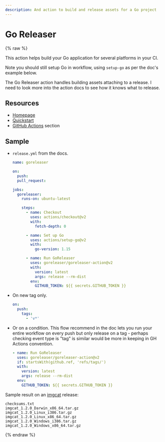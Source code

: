 ```yaml
---
description: And action to build and release assets for a Go project
---
```

# Go Releaser

{% raw %}

This action helps build your Go application for several platforms in your CI.

Note you should still setup Go in workflow, using `setup-go` as per the doc's example below. 

The Go Releaser action handles building assets attaching to a release. I need to look more into the action docs to see how it knows what to release.


## Resources

- [Homepage](https://goreleaser.com/)
- [Quickstart](https://goreleaser.com/quick-start/)
- [GitHub Actions](https://goreleaser.com/ci/actions/) section


## Sample

- `release.yml` from the docs.
    ```yaml
    name: goreleaser

    on:
      push:
      pull_request:

    jobs:
      goreleaser:
        runs-on: ubuntu-latest

        steps:
          - name: Checkout
            uses: actions/checkout@v2
            with:
              fetch-depth: 0

          - name: Set up Go
            uses: actions/setup-go@v2
            with:
              go-version: 1.15

          - name: Run GoReleaser
            uses: goreleaser/goreleaser-action@v2
            with:
              version: latest
              args: release --rm-dist
            env:
              GITHUB_TOKEN: ${{ secrets.GITHUB_TOKEN }}
    ```
- On new tag only.
    ```yaml
    on:
      push:
        tags:
          - 'v*'
    ```
- Or on a condition. This flow recommend in the doc lets you run your entire workflow on every push but only release on a tag - perhaps checking event type is "tag" is similar would be more in keeping in GH Actions convention.
    ```yaml
    - name: Run GoReleaser
      uses: goreleaser/goreleaser-action@v2
      if: startsWith(github.ref, 'refs/tags/')
      with:
        version: latest
        args: release --rm-dist
      env:
        GITHUB_TOKEN: ${{ secrets.GITHUB_TOKEN }}
    ```

Sample result on an [imgcat](https://github.com/trashhalo/imgcat/releases/tag/v1.2.0) release:

```
checksums.txt
imgcat_1.2.0_Darwin_x86_64.tar.gz
imgcat_1.2.0_Linux_i386.tar.gz
imgcat_1.2.0_Linux_x86_64.tar.gz
imgcat_1.2.0_Windows_i386.tar.gz
imgcat_1.2.0_Windows_x86_64.tar.gz
```

{% endraw %}
